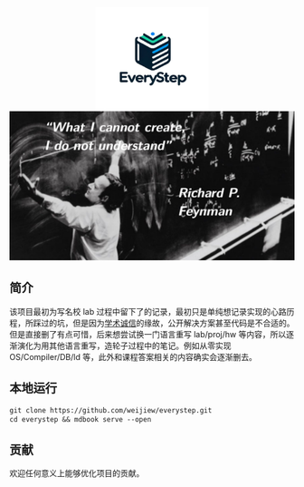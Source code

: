<div align="center">

  <a href="https://github.com/weijiew/everystep">
    <img src="public/logo.png" alt="logo" width="200" height="180">
  </a>

  <img src='public/banner.png' width='800'>

</div>

## 简介

该项目最初为写名校 lab 过程中留下了的记录，最初只是单纯想记录实现的心路历程，所踩过的坑，但是因为[学术诚信](http://integrity.mit.edu/)的缘故，公开解决方案甚至代码是不合适的。但是直接删了有点可惜，后来想尝试换一门语言重写 lab/proj/hw 等内容，所以逐渐演化为用其他语言重写，造轮子过程中的笔记。例如从零实现 OS/Compiler/DB/ld 等，此外和课程答案相关的内容确实会逐渐删去。

<!-- ## 🐲 从零实现模拟器(TODO)

1. 使用 C++23 从零实现 RISC-V 模拟器
2. 使用 C++23 从零实现 RISC-V 模拟器（1）：最简 CPU
3. 使用 C++23 从零实现 RISC-V 模拟器（2）：内存和总线
4. 使用 C++23 从零实现 RISC-V 模拟器（3）：指令解析

## 🍼 从零实现 RPC

## 😈 从零实现 WebServer

## 🐹 从零实现编译器(TODO)

## 🐷 从零实现 OS (TODO)

## 🚀 从零实现数据库(TODO)
 -->

## 本地运行

```
git clone https://github.com/weijiew/everystep.git
cd everystep && mdbook serve --open
```

## 贡献

欢迎任何意义上能够优化项目的贡献。